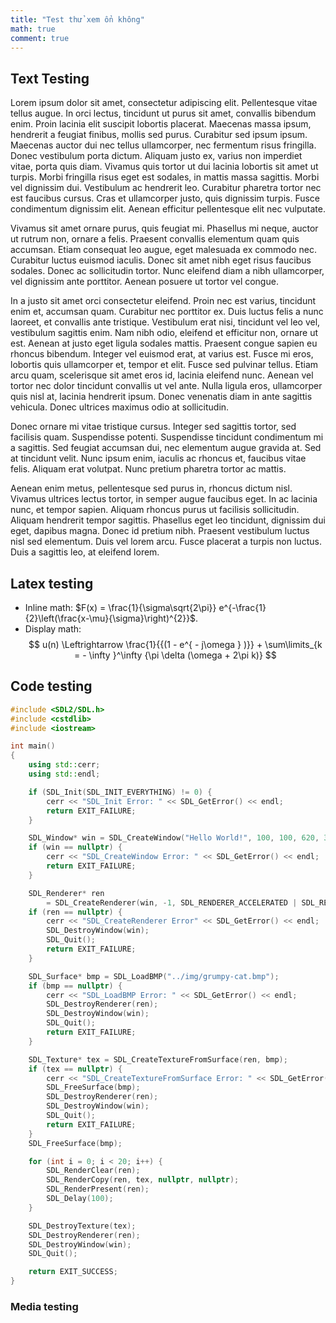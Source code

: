 ```yaml
---
title: "Test thử xem ổn không"
math: true
comment: true
---
```


## Text Testing

Lorem ipsum dolor sit amet, consectetur adipiscing elit. Pellentesque vitae tellus augue. In orci lectus, tincidunt ut purus sit amet, convallis bibendum enim. Proin lacinia elit suscipit lobortis placerat. Maecenas massa ipsum, hendrerit a feugiat finibus, mollis sed purus. Curabitur sed ipsum ipsum. Maecenas auctor dui nec tellus ullamcorper, nec fermentum risus fringilla. Donec vestibulum porta dictum. Aliquam justo ex, varius non imperdiet vitae, porta quis diam. Vivamus quis tortor ut dui lacinia lobortis sit amet ut turpis. Morbi fringilla risus eget est sodales, in mattis massa sagittis. Morbi vel dignissim dui. Vestibulum ac hendrerit leo. Curabitur pharetra tortor nec est faucibus cursus. Cras et ullamcorper justo, quis dignissim turpis. Fusce condimentum dignissim elit. Aenean efficitur pellentesque elit nec vulputate.

Vivamus sit amet ornare purus, quis feugiat mi. Phasellus mi neque, auctor ut rutrum non, ornare a felis. Praesent convallis elementum quam quis accumsan. Etiam consequat leo augue, eget malesuada ex commodo nec. Curabitur luctus euismod iaculis. Donec sit amet nibh eget risus faucibus sodales. Donec ac sollicitudin tortor. Nunc eleifend diam a nibh ullamcorper, vel dignissim ante porttitor. Aenean posuere ut tortor vel congue.

In a justo sit amet orci consectetur eleifend. Proin nec est varius, tincidunt enim et, accumsan quam. Curabitur nec porttitor ex. Duis luctus felis a nunc laoreet, et convallis ante tristique. Vestibulum erat nisi, tincidunt vel leo vel, vestibulum sagittis enim. Nam nibh odio, eleifend et efficitur non, ornare ut est. Aenean at justo eget ligula sodales mattis. Praesent congue sapien eu rhoncus bibendum. Integer vel euismod erat, at varius est. Fusce mi eros, lobortis quis ullamcorper et, tempor et elit. Fusce sed pulvinar tellus. Etiam arcu quam, scelerisque sit amet eros id, lacinia eleifend nunc. Aenean vel tortor nec dolor tincidunt convallis ut vel ante. Nulla ligula eros, ullamcorper quis nisl at, lacinia hendrerit ipsum. Donec venenatis diam in ante sagittis vehicula. Donec ultrices maximus odio at sollicitudin.

Donec ornare mi vitae tristique cursus. Integer sed sagittis tortor, sed facilisis quam. Suspendisse potenti. Suspendisse tincidunt condimentum mi a sagittis. Sed feugiat accumsan dui, nec elementum augue gravida at. Sed at tincidunt velit. Nunc ipsum enim, iaculis ac rhoncus et, faucibus vitae felis. Aliquam erat volutpat. Nunc pretium pharetra tortor ac mattis.

Aenean enim metus, pellentesque sed purus in, rhoncus dictum nisl. Vivamus ultrices lectus tortor, in semper augue faucibus eget. In ac lacinia nunc, et tempor sapien. Aliquam rhoncus purus ut facilisis sollicitudin. Aliquam hendrerit tempor sagittis. Phasellus eget leo tincidunt, dignissim dui eget, dapibus magna. Donec id pretium nibh. Praesent vestibulum luctus nisl sed elementum. Duis vel lorem arcu. Fusce placerat a turpis non luctus. Duis a sagittis leo, at eleifend lorem.

## Latex testing
- Inline math: $F(x) = \frac{1}{\sigma\sqrt{2\pi}} e^{-\frac{1}{2}\left(\frac{x-\mu}{\sigma}\right)^{2}}$.
- Display math:
$$
u(n) \Leftrightarrow \frac{1}{{(1 - e^{ - j\omega } )}} + \sum\limits_{k =  - \infty }^\infty  {\pi \delta (\omega  + 2\pi k)}
$$

## Code testing

```cpp
#include <SDL2/SDL.h>
#include <cstdlib>
#include <iostream>

int main()
{
    using std::cerr;
    using std::endl;

    if (SDL_Init(SDL_INIT_EVERYTHING) != 0) {
        cerr << "SDL_Init Error: " << SDL_GetError() << endl;
        return EXIT_FAILURE;
    }

    SDL_Window* win = SDL_CreateWindow("Hello World!", 100, 100, 620, 387, SDL_WINDOW_SHOWN);
    if (win == nullptr) {
        cerr << "SDL_CreateWindow Error: " << SDL_GetError() << endl;
        return EXIT_FAILURE;
    }

    SDL_Renderer* ren
        = SDL_CreateRenderer(win, -1, SDL_RENDERER_ACCELERATED | SDL_RENDERER_PRESENTVSYNC);
    if (ren == nullptr) {
        cerr << "SDL_CreateRenderer Error" << SDL_GetError() << endl;
        SDL_DestroyWindow(win);
        SDL_Quit();
        return EXIT_FAILURE;
    }

    SDL_Surface* bmp = SDL_LoadBMP("../img/grumpy-cat.bmp");
    if (bmp == nullptr) {
        cerr << "SDL_LoadBMP Error: " << SDL_GetError() << endl;
        SDL_DestroyRenderer(ren);
        SDL_DestroyWindow(win);
        SDL_Quit();
        return EXIT_FAILURE;
    }

    SDL_Texture* tex = SDL_CreateTextureFromSurface(ren, bmp);
    if (tex == nullptr) {
        cerr << "SDL_CreateTextureFromSurface Error: " << SDL_GetError() << endl;
        SDL_FreeSurface(bmp);
        SDL_DestroyRenderer(ren);
        SDL_DestroyWindow(win);
        SDL_Quit();
        return EXIT_FAILURE;
    }
    SDL_FreeSurface(bmp);

    for (int i = 0; i < 20; i++) {
        SDL_RenderClear(ren);
        SDL_RenderCopy(ren, tex, nullptr, nullptr);
        SDL_RenderPresent(ren);
        SDL_Delay(100);
    }

    SDL_DestroyTexture(tex);
    SDL_DestroyRenderer(ren);
    SDL_DestroyWindow(win);
    SDL_Quit();

    return EXIT_SUCCESS;
}
```

### Media testing